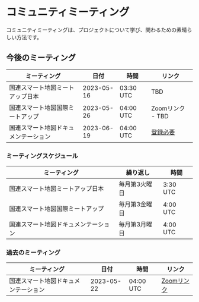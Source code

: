# コミュニティミーティング

コミュニティミーティングは、プロジェクトについて学び、関わるための素晴らしい方法です。

## 今後のミーティング
|ミーティング| 日付 | 時間 | リンク |
|-------|------|------|------|
|国連スマート地図ミートアップ日本|2023-05-16|03:30 UTC|TBD|
|国連スマート地図国際ミートアップ|2023-05-26|04:00 UTC|Zoomリンク - TBD|
|国連スマート地図ドキュメンテーション|2023-06-19|04:00 UTC|[登録必要](https://ucla.zoom.us/meeting/register/tJUrcO-pqjsiEtQZccTcBHfbeISlnexdxe4Z)|



### ミーティングスケジュール
| ミーティング | 繰り返し | 時間 |
|---------|------------|------|
|国連スマート地図ミートアップ日本|毎月第3火曜日|3:30 UTC|
|国連スマート地図国際ミートアップ|毎月第3金曜日|4:00 UTC|
|国連スマート地図ドキュメンテーション|毎月第3月曜日|4:00 UTC|

### 過去のミーティング
|ミーティング| 日付 | 時間 | リンク |
|-------|------|------|------|
|国連スマート地図ドキュメンテーション|2023-05-22|04:00 UTC|[Zoomリンク](https://ucla.zoom.us/j/93249046195)|

